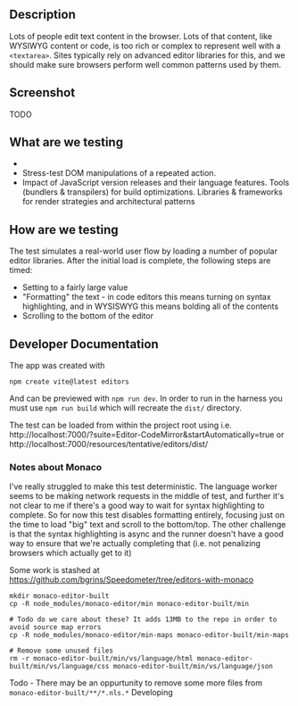 
## Description
Lots of people edit text content in the browser. Lots of that content, like WYSIWYG content or code, is too rich or complex to represent well with a `<textarea>`. Sites typically rely on advanced editor libraries for this, and we should make sure browsers perform well common patterns used by them. 

## Screenshot
TODO

## What are we testing
- 
- Stress-test DOM manipulations of a repeated action.
- Impact of JavaScript version releases and their language features.
Tools (bundlers & transpilers) for build optimizations.
Libraries & frameworks for render strategies and architectural patterns

## How are we testing

The test simulates a real-world user flow by loading a number of popular editor libraries. After the initial load is complete, the following steps are timed:

- Setting to a fairly large value
- "Formatting" the text - in code editors this means turning on syntax highlighting, and in WYSISWYG this means bolding all of the contents
- Scrolling to the bottom of the editor

## Developer Documentation

The app was created with

```
npm create vite@latest editors
```

And can be previewed with `npm run dev`. In order to run in the harness you must use `npm run build` which will recreate the `dist/` directory.

The test can be loaded from within the project root using i.e. http://localhost:7000/?suite=Editor-CodeMirror&startAutomatically=true or http://localhost:7000/resources/tentative/editors/dist/


### Notes about Monaco

I've really struggled to make this test deterministic.
The language worker seems to be making network requests in the
middle of test, and further it's not clear to me if there's a
good way to wait for syntax highlighting to complete. So
for now this test disables formatting entirely, focusing just
on the time to load "big" text and scroll to the bottom/top.
The other challenge is that the syntax highlighting is async
and the runner doesn't have a good way to ensure that we're actually
completing that (i.e. not penalizing browsers which actually get to it)

Some work is stashed at
https://github.com/bgrins/Speedometer/tree/editors-with-monaco


```
mkdir monaco-editor-built
cp -R node_modules/monaco-editor/min monaco-editor-built/min

# Todo do we care about these? It adds 13MB to the repo in order to avoid source map errors
cp -R node_modules/monaco-editor/min-maps monaco-editor-built/min-maps

# Remove some unused files
rm -r monaco-editor-built/min/vs/language/html monaco-editor-built/min/vs/language/css monaco-editor-built/min/vs/language/json

```


Todo - There may be an oppurtunity to remove some more files from `monaco-editor-built/**/*.nls.*`
Developing

